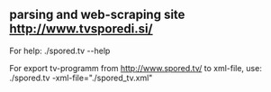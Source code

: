 ## parsing and web-scraping site http://www.tvsporedi.si/


For help:
./spored.tv --help

For export tv-programm from http://www.spored.tv/ to xml-file, use:
./spored.tv -xml-file="./spored_tv.xml"

